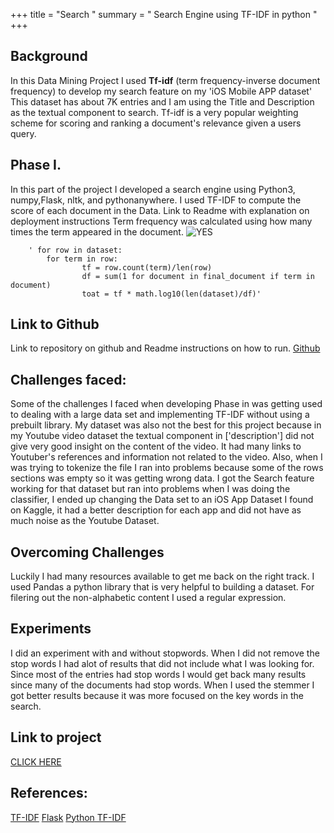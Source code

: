 
+++ title = "Search " 
summary = " Search Engine using TF-IDF in python " 
+++
## Background 
In this Data Mining Project I used **Tf-idf** (term frequency-inverse document frequency) to develop my search feature on my 'iOS Mobile APP dataset' This dataset has about 7K entries and I am using the Title and Description as the textual component to search. Tf-idf is a very popular weighting scheme for scoring and ranking a document's relevance given a users query. 

## Phase I.
In this part of the project I developed a search engine using Python3, numpy,Flask, nltk, and pythonanywhere. 
I used TF-IDF to compute the score of each document in the Data. 
Link to Readme with explanation on deployment instructions 
Term frequency was calculated using how many times the term appeared in the document. 
 ![YES](/post/tfIDF.png)

        ' for row in dataset:
            for term in row:
                    tf = row.count(term)/len(row)
                    df = sum(1 for document in final_document if term in document)
                    toat = tf * math.log10(len(dataset)/df)'
## Link to Github 
Link to repository on github and Readme instructions on how to run. 
[Github](https://github.com/sergiog23/YoutubeSearchClassify/blob/master/README.md)

## Challenges faced:
 Some of the challenges I faced when developing Phase in was getting used to dealing with a large data set and implementing TF-IDF without using a prebuilt library. My dataset was also not the best for this project because in my Youtube video dataset the textual component in  ['description'] did not give very good insight on the content of the video. It had many links to Youtuber's references and information not related to the video. Also, when I was trying to tokenize the file I ran into problems because some of the rows sections was empty so it was getting wrong data. I got the Search feature working for that dataset but ran into problems when I was doing the classifier, I ended up changing the Data set to an iOS App Dataset I found on Kaggle, it had a better description for each app and did not have as much noise as the Youtube Dataset. 
## Overcoming Challenges
Luckily I had many resources available to get me back on the right track. I used Pandas a python library that is very helpful to building a dataset. For filering out the non-alphabetic content I used a regular expression. 
## Experiments 
I did an experiment with and without stopwords. When I did not remove the stop words I had alot of results that did not include what I was looking for. Since most of the entries had stop words I would get back many results since many of the documents had stop words. When I used the stemmer I got better results because it was more focused on the key words in the search. 

## Link to project 
[CLICK HERE](http://sergioguerrero.pythonanywhere.com/)

## References: 
[TF-IDF](https://www.tfidf.com/)
[Flask](https://www.youtube.com/watch?v=MwZwr5Tvyxo&list=PL-osiE80TeTs4UjLw5MM6OjgkjFeUxCYH)
[Python TF-IDF](https://www.freecodecamp.org/news/how-to-process-textual-data-using-tf-idf-in-python-cd2bbc0a94a3/)
